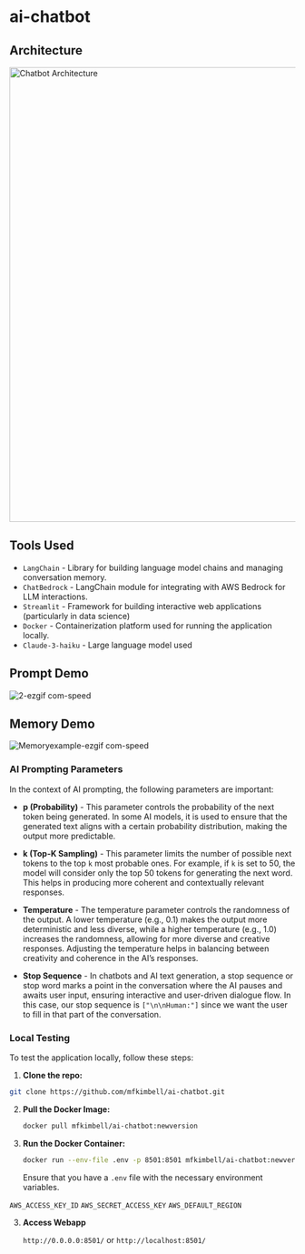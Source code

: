 
# ai-chatbot

## Architecture

<img src="https://github.com/user-attachments/assets/7da28652-0c8c-4851-b5f9-48e78f87245a" alt="Chatbot Architecture" width="800">




## Tools Used

* `LangChain` - Library for building language model chains and managing conversation memory.
* `ChatBedrock` - LangChain module for integrating with AWS Bedrock for LLM interactions.
* `Streamlit` - Framework for building interactive web applications (particularly in data science)
* `Docker` - Containerization platform used for running the application locally.
* `Claude-3-haiku` - Large language model used

## Prompt Demo

![2-ezgif com-speed](https://github.com/user-attachments/assets/1238726b-141d-422b-8416-9bf1e5ecc360)

## Memory Demo

![Memoryexample-ezgif com-speed](https://github.com/user-attachments/assets/cb43815c-72d9-458d-91e0-bfd2bc088b4e)


### AI Prompting Parameters

In the context of AI prompting, the following parameters are important:

* **p (Probability)** - This parameter controls the probability of the next token being generated. In some AI models, it is used to ensure that the generated text aligns with a certain probability distribution, making the output more predictable.

* **k (Top-K Sampling)** - This parameter limits the number of possible next tokens to the top `k` most probable ones. For example, if `k` is set to 50, the model will consider only the top 50 tokens for generating the next word. This helps in producing more coherent and contextually relevant responses.

* **Temperature** - The temperature parameter controls the randomness of the output. A lower temperature (e.g., 0.1) makes the output more deterministic and less diverse, while a higher temperature (e.g., 1.0) increases the randomness, allowing for more diverse and creative responses. Adjusting the temperature helps in balancing between creativity and coherence in the AI’s responses.

* **Stop Sequence** - In chatbots and AI text generation, a stop sequence or stop word marks a point in the conversation where the AI pauses and awaits user input, ensuring interactive and user-driven dialogue flow. In this case, our stop sequence is `["\n\nHuman:"]` since we want the user to fill in that part of the conversation.

### Local Testing

To test the application locally, follow these steps:

1. **Clone the repo:**
   
```bash
git clone https://github.com/mfkimbell/ai-chatbot.git
```

2. **Pull the Docker Image:**

    ```bash
    docker pull mfkimbell/ai-chatbot:newversion
    ```

2. **Run the Docker Container:**

    ```bash
    docker run --env-file .env -p 8501:8501 mfkimbell/ai-chatbot:newversion
    ```

    Ensure that you have a `.env` file with the necessary environment variables.

`AWS_ACCESS_KEY_ID`
`AWS_SECRET_ACCESS_KEY`
`AWS_DEFAULT_REGION`

3. **Access Webapp**

   ```http://0.0.0.0:8501/```
   or
   ```http://localhost:8501/```


